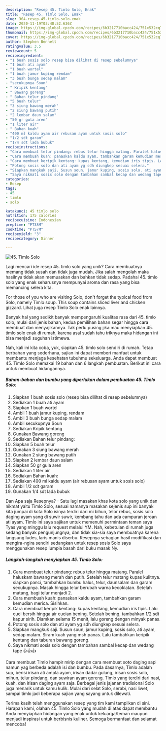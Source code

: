 ```yaml
---
description: "Resep 45. Timlo Solo, Enak"
title: "Resep 45. Timlo Solo, Enak"
slug: 304-resep-45-timlo-solo-enak
date: 2020-11-19T03:48:52.636Z
image: https://img-global.cpcdn.com/recipes/6b3217710bacc424/751x532cq70/45-timlo-solo-foto-resep-utama.jpg
thumbnail: https://img-global.cpcdn.com/recipes/6b3217710bacc424/751x532cq70/45-timlo-solo-foto-resep-utama.jpg
cover: https://img-global.cpcdn.com/recipes/6b3217710bacc424/751x532cq70/45-timlo-solo-foto-resep-utama.jpg
author: Stephen Bennett
ratingvalue: 3.5
reviewcount: 5
recipeingredient:
- "1 buah sosis solo resep bisa dilihat di resep sebelumnya"
- "1 buah ati ayam"
- "1 buah wortel"
- "1 buah jamur kuping rendam"
- "3 buah bunga sedap malam"
- "secukupnya Soun"
- " Kripik kentang"
- " Bawang goreng"
- " Bahan telur pindang"
- "5 buah telur"
- "3 siung bawang merah"
- "2 siung bawang putih"
- "2 lembar daun salam"
- "50 gr gula aren"
- "1 liter air"
- " Bahan kuah"
- "400 ml kaldu ayam air rebusan ayam untuk sosis solo"
- "1/2 sdt garam"
- "1/4 sdt lada bubuk"
recipeinstructions:
- "Cara membuat telur pindang: rebus telur hingga matang. Paralel haluskam bawang merah dan putih. Setelah telur matang kupas kulitnya. siapkan panci, tambahkan bumbu halus, telur, daunsalam dan garam secukupnya. Masak hingga telur berubah warna kecoklatan. Setelah matang, bagi telur menjadi 2."
- "Cara membuah kuah: panaskan kaldu ayam, tambahkan garam kemudian merica. Sisihkan."
- "Cara membuat keripik kentang: kupas kentang, kemudian iris tipis. Lalu cuci bersih hingga air cucian bening. Setelah bening, tambahkan 1/2 sdt kapur sirih. Diamkan selama 15 menit, lalu goreng dengan minyak panas."
- "Potong sosis solo dan ati ayam yg sdh diungkep sesuai selera."
- "Siapkan mangkuk saji. Susun soun, jamur kuping, sosis solo, ati ayam, sedap malam. Siram kuah yang msh panas. Lalu tambahkan keripik kentang dan taburan bawang goreng."
- "Saya nikmati sosis solo dengan tambahan sambal kecap dan wedang tape 👍👍👍"
categories:
- Resep
tags:
- 45
- timlo
- solo

katakunci: 45 timlo solo 
nutrition: 175 calories
recipecuisine: Indonesian
preptime: "PT38M"
cooktime: "PT57M"
recipeyield: "3"
recipecategory: Dinner

---
```



![45. Timlo Solo](https://img-global.cpcdn.com/recipes/6b3217710bacc424/751x532cq70/45-timlo-solo-foto-resep-utama.jpg)

Lagi mencari ide resep 45. timlo solo yang unik? Cara membuatnya memang tidak susah dan tidak juga mudah. Jika salah mengolah maka hasilnya tidak akan memuaskan dan bahkan tidak sedap. Padahal 45. timlo solo yang enak seharusnya mempunyai aroma dan rasa yang bisa memancing selera kita.

For those of you who are visiting Solo, don&#39;t forget the typical food from Solo, namely Timlo soup. This soup contains sliced ​​liver and chicken gizzard. Lihat juga resep Timlo Solo enak lainnya.

Banyak hal yang sedikit banyak mempengaruhi kualitas rasa dari 45. timlo solo, mulai dari jenis bahan, kedua pemilihan bahan segar hingga cara membuat dan menyajikannya. Tak perlu pusing jika mau menyiapkan 45. timlo solo enak di rumah, karena asal sudah tahu triknya maka hidangan ini bisa menjadi suguhan istimewa.


Nah, kali ini kita coba, yuk, siapkan 45. timlo solo sendiri di rumah. Tetap berbahan yang sederhana, sajian ini dapat memberi manfaat untuk membantu menjaga kesehatan tubuhmu sekeluarga. Anda dapat membuat 45. Timlo Solo memakai 19 bahan dan 6 langkah pembuatan. Berikut ini cara untuk membuat hidangannya.

<!--inarticleads1-->

##### Bahan-bahan dan bumbu yang diperlukan dalam pembuatan 45. Timlo Solo:

1. Siapkan 1 buah sosis solo (resep bisa dilihat di resep sebelumnya)
1. Sediakan 1 buah ati ayam
1. Siapkan 1 buah wortel
1. Ambil 1 buah jamur kuping, rendam
1. Ambil 3 buah bunga sedap malam
1. Ambil secukupnya Soun
1. Sediakan  Kripik kentang
1. Gunakan  Bawang goreng
1. Sediakan  Bahan telur pindang:
1. Siapkan 5 buah telur
1. Gunakan 3 siung bawang merah
1. Gunakan 2 siung bawang putih
1. Siapkan 2 lembar daun salam
1. Siapkan 50 gr gula aren
1. Sediakan 1 liter air
1. Sediakan  Bahan kuah:
1. Sediakan 400 ml kaldu ayam (air rebusan ayam untuk sosis solo)
1. Ambil 1/2 sdt garam
1. Gunakan 1/4 sdt lada bubuk


Dan Apa saja Resepnya? - Satu lagi masakan khas kota solo yang unik dan nikmat yaitu Timlo Solo, sesuai namanya masakan sejenis sup ini banyak kita jumpai di kota Solo isinya terdiri dari mi bihun, telor rebus, sosis solo daging ayam yang di suwir suwir, kembang tahu dan ada campuran jeroan ati ayam. Timlo ini saya sajikan untuk memenuhi permintaan teman saya Tyas yang minggu lalu request melalui YM. Nah, kebetulan di rumah juga sedang banyak pengunjungnya, dan tidak sia-sia saya membuatnya karena langsung ludes, laris manis diserbu. Resepnya sebagian hasil modifikasi dan mengira-ngira sendiri sedangkan untuk resep sosis Solo saya menggunakan resep lumpia basah dari buku masak Ny. 

<!--inarticleads2-->

##### Langkah-langkah menyiapkan 45. Timlo Solo:

1. Cara membuat telur pindang: rebus telur hingga matang. Paralel haluskam bawang merah dan putih. Setelah telur matang kupas kulitnya. siapkan panci, tambahkan bumbu halus, telur, daunsalam dan garam secukupnya. Masak hingga telur berubah warna kecoklatan. Setelah matang, bagi telur menjadi 2.
1. Cara membuah kuah: panaskan kaldu ayam, tambahkan garam kemudian merica. Sisihkan.
1. Cara membuat keripik kentang: kupas kentang, kemudian iris tipis. Lalu cuci bersih hingga air cucian bening. Setelah bening, tambahkan 1/2 sdt kapur sirih. Diamkan selama 15 menit, lalu goreng dengan minyak panas.
1. Potong sosis solo dan ati ayam yg sdh diungkep sesuai selera.
1. Siapkan mangkuk saji. Susun soun, jamur kuping, sosis solo, ati ayam, sedap malam. Siram kuah yang msh panas. Lalu tambahkan keripik kentang dan taburan bawang goreng.
1. Saya nikmati sosis solo dengan tambahan sambal kecap dan wedang tape 👍👍👍


Cara membuat Timlo hampir mirip dengan cara membuat soto daging sapi namun yag berbeda adalah isi dan bumbu. Pada dasarnya, Timlo adalah sup, berisi irisan ati ampla ayam, irisan dadar gulung, irisan sosis solo, mihun, telur pindang, dan suwiran ayam goreng. Timlo yang terdiri dari nasi, kuah, dan irisan daging ayam saja. Berbagai jenis jajanan tradisional Solo juga menarik untuk kamu kulik. Mulai dari selat Solo, serabi, nasi liwet, sampai timlo jadi beberapa sajian yang sayang untuk dilewati. 

Terima kasih telah menggunakan resep yang tim kami tampilkan di sini. Harapan kami, olahan 45. Timlo Solo yang mudah di atas dapat membantu Anda menyiapkan hidangan yang enak untuk keluarga/teman maupun menjadi inspirasi untuk berbisnis kuliner. Semoga bermanfaat dan selamat mencoba!
